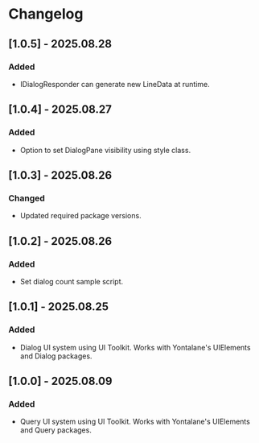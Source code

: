 # Changelog

## [1.0.5] - 2025.08.28

### Added

- IDialogResponder can generate new LineData at runtime.

## [1.0.4] - 2025.08.27

### Added

- Option to set DialogPane visibility using style class.

## [1.0.3] - 2025.08.26

### Changed

- Updated required package versions.

## [1.0.2] - 2025.08.26

### Added

- Set dialog count sample script.

## [1.0.1] - 2025.08.25

### Added

* Dialog UI system using UI Toolkit. Works with Yontalane's UIElements and Dialog packages.

## [1.0.0] - 2025.08.09

### Added

* Query UI system using UI Toolkit. Works with Yontalane's UIElements and Query packages.